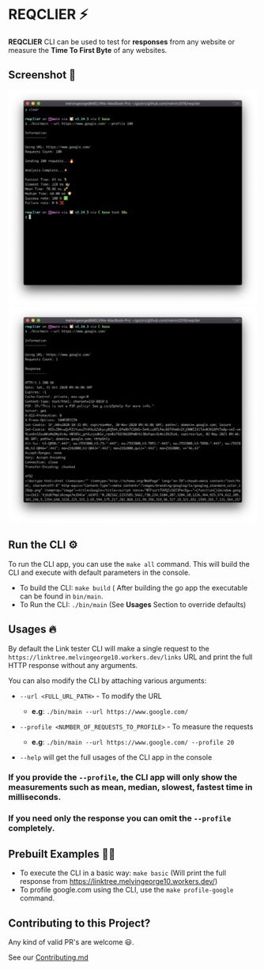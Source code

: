 # REQCLIER ⚡️

**REQCLIER** CLI can be used to test for **responses** from any website or measure the **Time To First Byte** of any websites.

## **Screenshot** 📸

![screenshot_1](/screenshots/Screenshot_1.png)
![screenshot_2](/screenshots/Screenshot_2.png)

## Run the CLI ⚙️

To run the CLI app, you can use the `make all` command. This will build the CLI and execute with default parameters in the console.

- To build the CLI: `make build` ( After building the go app the executable can be found in `bin/main`.
- To Run the CLI: `./bin/main` (See **Usages** Section to override defaults)

## Usages 🔥

By default the Link tester CLI will make a single request to the `https://linktree.melvingeorge10.workers.dev/links` URL and print the full HTTP response without any arguments.

You can also modify the CLI by attaching various arguments:

- `--url <FULL_URL_PATH>` - To modify the URL

  - **e.g**: `./bin/main --url https://www.google.com/`

- `--profile <NUMBER_OF_REQUESTS_TO_PROFILE>` - To measure the requests

  - **e.g**: `./bin/main --url https://www.google.com/ --profile 20`

- `--help` will get the full usages of the CLI app in the console

### If you provide the `--profile`, the CLI app will only show the measurements such as mean, median, slowest, fastest time in milliseconds.

### If you need only the response you can omit the `--profile` completely.

## Prebuilt Examples ✍🏻

- To execute the CLI in a basic way: `make basic` (Will print the full response from https://linktree.melvingeorge10.workers.dev/)
- To profile google.com using the CLI, use the `make profile-google` command.

## Contributing to this Project?

Any kind of valid PR's are welcome 😃.

See our [Contributing.md](./contributing.md)

